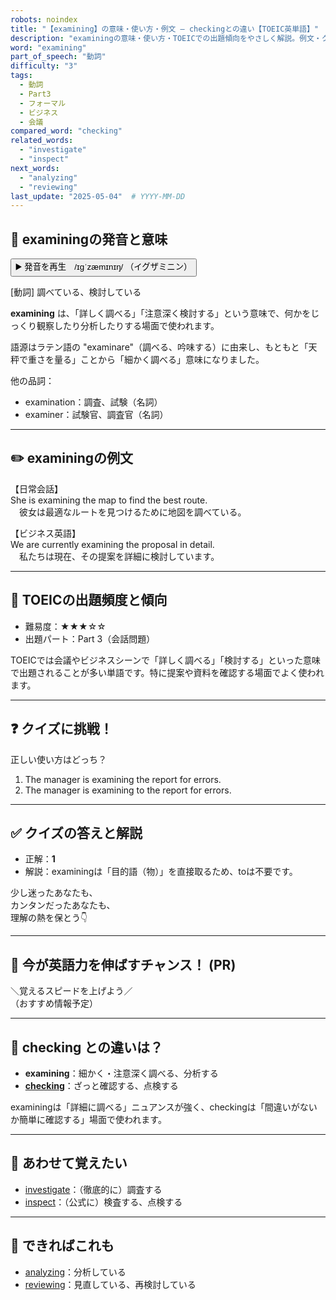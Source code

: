 ```yaml
---
robots: noindex
title: "【examining】の意味・使い方・例文 ― checkingとの違い【TOEIC英単語】"
description: "examiningの意味・使い方・TOEICでの出題傾向をやさしく解説。例文・クイズ付きでcheckingとの違いもわかりやすく学べます。"
word: "examining"
part_of_speech: "動詞"
difficulty: "3"
tags:
  - 動詞
  - Part3
  - フォーマル
  - ビジネス
  - 会議
compared_word: "checking"
related_words:
  - "investigate"
  - "inspect"
next_words:
  - "analyzing"
  - "reviewing"
last_update: "2025-05-04"  # YYYY-MM-DD
---
```


## 🔰 examiningの発音と意味

<button class="play-audio" onclick="playTTS('examining')">
  <span class="play-audio-main">
    ▶️ 発音を再生　/ɪɡˈzæmɪnɪŋ/
  </span>
  <span class="play-audio-sub">
    （イグザミニン）
  </span>
</button>

[動詞] 調べている、検討している

**examining** は、「詳しく調べる」「注意深く検討する」という意味で、何かをじっくり観察したり分析したりする場面で使われます。

語源はラテン語の "examinare"（調べる、吟味する）に由来し、もともと「天秤で重さを量る」ことから「細かく調べる」意味になりました。

他の品詞：  
- examination：調査、試験（名詞）
- examiner：試験官、調査官（名詞）

---

## ✏️ examiningの例文

【日常会話】  
She is examining the map to find the best route.  
　彼女は最適なルートを見つけるために地図を調べている。

【ビジネス英語】  
We are currently examining the proposal in detail.  
　私たちは現在、その提案を詳細に検討しています。

---

## 🎯 TOEICの出題頻度と傾向

- 難易度：★★★☆☆
- 出題パート：Part 3（会話問題）

TOEICでは会議やビジネスシーンで「詳しく調べる」「検討する」といった意味で出題されることが多い単語です。特に提案や資料を確認する場面でよく使われます。

---

## ❓ クイズに挑戦！

正しい使い方はどっち？

1. The manager is examining the report for errors.  
2. The manager is examining to the report for errors.

---

## ✅ クイズの答えと解説

- 正解：**1**
- 解説：examiningは「目的語（物）」を直接取るため、toは不要です。

少し迷ったあなたも、  
カンタンだったあなたも、  
理解の熱を保とう👇️

---

## 🚀 今が英語力を伸ばすチャンス！ (PR)

<div class="info-center">
＼覚えるスピードを上げよう／<br>  
（おすすめ情報予定）
</div>

---

## 🤔  checking との違いは？

- **examining**：細かく・注意深く調べる、分析する
- **[checking](/checking)**：ざっと確認する、点検する

examiningは「詳細に調べる」ニュアンスが強く、checkingは「間違いがないか簡単に確認する」場面で使われます。

---

## 🧩 あわせて覚えたい

- [investigate](/investigate)：（徹底的に）調査する
- [inspect](/inspect)：（公式に）検査する、点検する

---

## 📖 できればこれも

- [analyzing](/analyzing)：分析している
- [reviewing](/reviewing)：見直している、再検討している

<!-- cvid: aid46_bid17 -->
